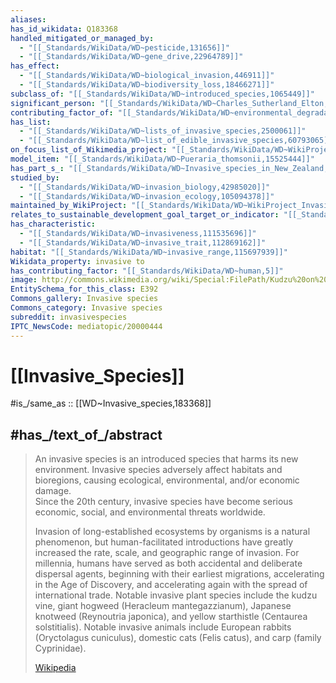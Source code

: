 ```yaml
---
aliases:
has_id_wikidata: Q183368
handled_mitigated_or_managed_by:
  - "[[_Standards/WikiData/WD~pesticide,131656]]"
  - "[[_Standards/WikiData/WD~gene_drive,22964789]]"
has_effect:
  - "[[_Standards/WikiData/WD~biological_invasion,446911]]"
  - "[[_Standards/WikiData/WD~biodiversity_loss,18466271]]"
subclass_of: "[[_Standards/WikiData/WD~introduced_species,1065449]]"
significant_person: "[[_Standards/WikiData/WD~Charles_Sutherland_Elton,1066200]]"
contributing_factor_of: "[[_Standards/WikiData/WD~environmental_degradation,1334780]]"
has_list:
  - "[[_Standards/WikiData/WD~lists_of_invasive_species,2500061]]"
  - "[[_Standards/WikiData/WD~list_of_edible_invasive_species,60793065]]"
on_focus_list_of_Wikimedia_project: "[[_Standards/WikiData/WD~WikiProject_Climate_change,15305047]]"
model_item: "[[_Standards/WikiData/WD~Pueraria_thomsonii,15525444]]"
has_part_s_: "[[_Standards/WikiData/WD~Invasive_species_in_New_Zealand,16821185]]"
studied_by:
  - "[[_Standards/WikiData/WD~invasion_biology,42985020]]"
  - "[[_Standards/WikiData/WD~invasion_ecology,105094378]]"
maintained_by_WikiProject: "[[_Standards/WikiData/WD~WikiProject_Invasion_Biology,56241615]]"
relates_to_sustainable_development_goal_target_or_indicator: "[[_Standards/WikiData/WD~Target_15.8_of_the_Sustainable_Development_Goals,57590913]]"
has_characteristic:
  - "[[_Standards/WikiData/WD~invasiveness,111535696]]"
  - "[[_Standards/WikiData/WD~invasive_trait,112869162]]"
habitat: "[[_Standards/WikiData/WD~invasive_range,115697939]]"
Wikidata_property: invasive to
has_contributing_factor: "[[_Standards/WikiData/WD~human,5]]"
image: http://commons.wikimedia.org/wiki/Special:FilePath/Kudzu%20on%20trees%20in%20Atlanta%2C%20Georgia.jpg
EntitySchema_for_this_class: E392
Commons_gallery: Invasive species
Commons_category: Invasive species
subreddit: invasivespecies
IPTC_NewsCode: mediatopic/20000444
---
```


# [[Invasive_Species]] 

#is_/same_as :: [[WD~Invasive_species,183368]] 

## #has_/text_of_/abstract 

> An invasive species is an introduced species that harms its new environment. 
> Invasive species adversely affect habitats and bioregions, 
> causing ecological, environmental, and/or economic damage.  
> Since the 20th century, invasive species have become 
> serious economic, social, and environmental threats worldwide.
>
> Invasion of long-established ecosystems by organisms is a natural phenomenon, but human-facilitated introductions have greatly increased the rate, scale, and geographic range of invasion. For millennia, humans have served as both accidental and deliberate dispersal agents, beginning with their earliest migrations, accelerating in the Age of Discovery, and accelerating again with the spread of international trade. Notable invasive plant species include the kudzu vine, giant hogweed (Heracleum mantegazzianum), Japanese knotweed (Reynoutria japonica), and yellow starthistle (Centaurea solstitialis). Notable invasive animals include European rabbits (Oryctolagus cuniculus), domestic cats (Felis catus), and carp (family Cyprinidae).
>
> [Wikipedia](https://en.wikipedia.org/wiki/Invasive%20species) 

